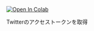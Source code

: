 [![Open In Colab](https://colab.research.google.com/assets/colab-badge.svg)](https://colab.research.google.com/github/proje9t/TwitterAccessTokenGet/blob/main/TwitterAccessTokenGet.ipynb)

Twitterのアクセストークンを取得

